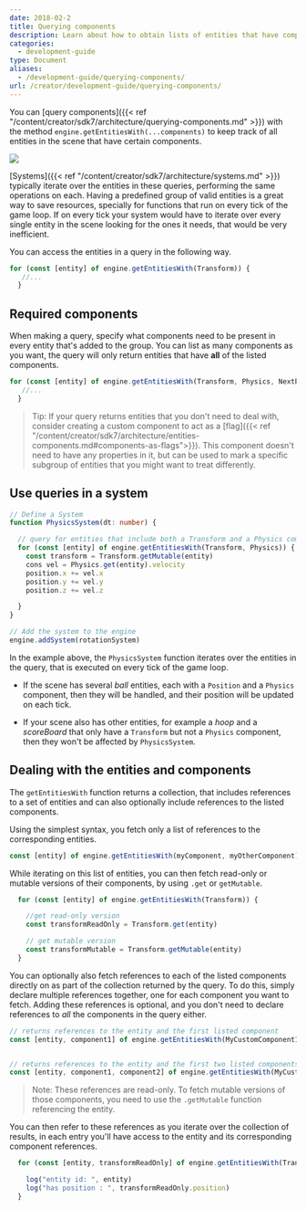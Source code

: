 ```yaml
---
date: 2018-02-2
title: Querying components
description: Learn about how to obtain lists of entities that have components in common, to make checking or updating them easier.
categories:
  - development-guide
type: Document
aliases:
  - /development-guide/querying-components/
url: /creator/development-guide/querying-components/
---
```




You can [query components]({{< ref "/content/creator/sdk7/architecture/querying-components.md" >}}) with the method `engine.getEntitiesWith(...components)` to keep track of all entities in the scene that have certain components.


<!-- TODO: check image -->
![](/images/media/ecs-big-picture-w-compgroup.png)


[Systems]({{< ref "/content/creator/sdk7/architecture/systems.md" >}}) typically iterate over the entities in these queries, performing the same operations on each. Having a predefined group of valid entities is a great way to save resources, specially for functions that run on every tick of the game loop. If on every tick your system would have to iterate over every single entity in the scene looking for the ones it needs, that would be very inefficient.

You can access the entities in a query in the following way. 

```ts
for (const [entity] of engine.getEntitiesWith(Transform)) {
   //...
  }
```

## Required components

When making a query, specify what components need to be present in every entity that's added to the group. You can list as many components as you want, the query will only return entities that have **all** of the listed components.

```ts
for (const [entity] of engine.getEntitiesWith(Transform, Physics, NextPosition)) {
   //...
  }
```

> Tip: If your query returns entities that you don't need to deal with, consider creating a custom component to act as a [flag]({{< ref "/content/creator/sdk7/architecture/entities-components.md#components-as-flags">}}). This component doesn't need to have any properties in it, but can be used to mark a specific subgroup of entities that you might want to treat differently.

## Use queries in a system

```ts
// Define a System
function PhysicsSystem(dt: number) {

  // query for entities that include both a Transform and a Physics component
  for (const [entity] of engine.getEntitiesWith(Transform, Physics)) {
    const transform = Transform.getMutable(entity)
	cons vel = Physics.get(entity).velocity
	position.x += vel.x
	position.y += vel.y
	position.z += vel.z

  }
}

// Add the system to the engine
engine.addSystem(rotationSystem)

```

In the example above, the `PhysicsSystem` function iterates over the entities in the query, that is executed on every tick of the game loop.

- If the scene has several _ball_ entities, each with a `Position` and a `Physics` component, then they will be handled, and their position will be updated on each tick.

- If your scene also has other entities, for example a _hoop_ and a _scoreBoard_ that only have a `Transform` but not a `Physics` component, then they won't be affected by `PhysicsSystem`.


## Dealing with the entities and components


The `getEntitiesWith` function returns a collection, that includes references to a set of entities and can also optionally include references to the listed components.

<!-- TODO: confirm, is it really a "collection" any better name? -->


Using the simplest syntax, you fetch only a list of references to the corresponding entities.

```ts
const [entity] of engine.getEntitiesWith(myComponent, myOtherComponent)
```

While iterating on this list of entities, you can then fetch read-only or mutable versions of their components, by using `.get` or `getMutable`.

```ts
  for (const [entity] of engine.getEntitiesWith(Transform)) {

	//get read-only version
	const transformReadOnly = Transform.get(entity)

	// get mutable version
    const transformMutable = Transform.getMutable(entity)
  }
```

You can optionally also fetch references to each of the listed components directly on as part of the collection returned by the query. To do this, simply declare multiple references together, one for each component you want to fetch. Adding these references is optional, and you don't need to declare references to _all_ the components in the query either.

```ts
// returns references to the entity and the first listed component
const [entity, component1] of engine.getEntitiesWith(MyCustomComponent1, MyCustomComponent2)


// returns references to the entity and the first two listed components
const [entity, component1, component2] of engine.getEntitiesWith(MyCustomComponent1, MyCustomComponent2)
```

> Note: These references are read-only. To fetch mutable versions of those components, you need to use the `.getMutable` function referencing the entity.

You can then refer to these references as you iterate over the collection of results, in each entry you'll have access to the entity and its corresponding component references.


```ts
  for (const [entity, transformReadOnly] of engine.getEntitiesWith(Transform)) {

	log("entity id: ", entity)
	log("has position : ", transformReadOnly.position)
  }
```

